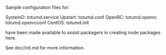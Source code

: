 Sample configuration files for:

SystemD: totumd.service
Upstart: totumd.conf
OpenRC:  totumd.openrc
         totumd.openrcconf
CentOS:  totumd.init

have been made available to assist packagers in creating node packages here.

See doc/init.md for more information.
